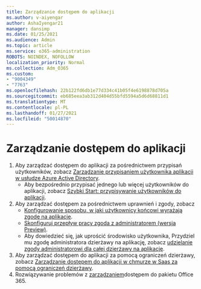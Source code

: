 ```yaml
---
title: Zarządzanie dostępem do aplikacji
ms.author: v-aiyengar
author: AshaIyengar21
manager: dansimp
ms.date: 01/25/2021
ms.audience: Admin
ms.topic: article
ms.service: o365-administration
ROBOTS: NOINDEX, NOFOLLOW
localization_priority: Normal
ms.collection: Adm_O365
ms.custom:
- "9004349"
- "7763"
ms.openlocfilehash: 22b122fd6db1e77d334c41b05f4e6198878d705a
ms.sourcegitcommit: eb685eea3ab312d404d55bfd5594a5d6d68811d1
ms.translationtype: MT
ms.contentlocale: pl-PL
ms.lasthandoff: 01/27/2021
ms.locfileid: "50014870"
---
```

# <a name="manage-application-access"></a>Zarządzanie dostępem do aplikacji

1. Aby zarządzać dostępem do aplikacji za pośrednictwem przypisań użytkowników, zobacz [Zarządzanie przypisaniem użytkownika aplikacji w usłudze Azure Active Directory](https://docs.microsoft.com/azure/active-directory/manage-apps/assign-user-or-group-access-portal).
    - Aby bezpośrednio przypisać jednego lub więcej użytkowników do aplikacji, zobacz [Szybki Start: przypisywanie użytkowników do aplikacji](https://docs.microsoft.com/azure/active-directory/manage-apps/assign-user-or-group-access-portal).
1. Aby zarządzać dostępem za pośrednictwem uprawnień i zgody, zobacz
    - [Konfigurowanie sposobu, w jaki użytkownicy końcowi wyrażają zgodę na aplikacje](https://docs.microsoft.com/azure/active-directory/manage-apps/configure-user-consent?tabs=azure-portal). 
    - [Skonfiguruj przepływ pracy zgoda z administratorem (wersja Preview)](https://docs.microsoft.com/zure/active-directory/manage-apps/configure-admin-consent-workflow). 
    - Aby dowiedzieć się, jak uprościć środowisko użytkownika, Przydziel mu zgodę administratora dzierżawy na aplikację, zobacz [udzielanie zgody administratorowi dla całej dzierżawy na aplikację](https://docs.microsoft.com/azure/active-directory/manage-apps/grant-admin-consent). 
1. Aby zarządzać dostępem do aplikacji za pomocą ograniczeń dzierżawy, zobacz [Zarządzanie dostępem do aplikacji w chmurze w Saas za pomocą ograniczeń dzierżawy](https://docs.microsoft.com/azure/active-directory/manage-apps/tenant-restrictions). 
1. Rozwiązywanie problemów z [zarządzaniem](https://docs.microsoft.com/office365/troubleshoot/access-management/cannot-add-guest-users-in-m365-admin-center)dostępem do pakietu Office 365.
